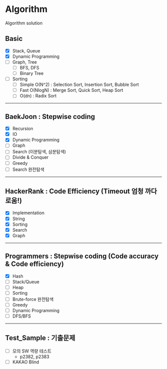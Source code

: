 # Algorithm
Algorithm solution
## Basic
  - [x] Stack, Queue
  - [x] Dynamic Programming
  - [ ] Graph, Tree
    - [ ] BFS, DFS
    - [ ] Binary Tree
  - [ ] Sorting
    - [ ] Simple O(N^2) : Selection Sort, Insertion Sort, Bubble Sort
    - [ ] Fast O(NlogN) : Merge Sort, Quick Sort, Heap Sort
    - [ ] O(dn) : Radix Sort
*****    
## BaekJoon : Stepwise coding
  - [x] Recursion
  - [x] IO
  - [x] Dynamic Programming
  - [ ] Graph
  - [ ] Search (이분탐색, 삼분탐색)
  - [ ] Divide & Conquer
  - [ ] Greedy
  - [ ] Search 완전탐색
*****     
## HackerRank : Code Efficiency (Timeout 엄청 까다로움!)
  - [x] Implementation
  - [x] String
  - [x] Sorting
  - [x] Search
  - [x] Graph
*****     
## Programmers : Stepwise coding (Code accuracy & Code efficiency)
  - [x] Hash
  - [ ] Stack/Queue
  - [ ] Heap
  - [ ] Sorting
  - [ ] Brute-force 완전탐색
  - [ ] Greedy
  - [ ] Dynamic Programming
  - [ ] DFS/BFS
*****  
## Test_Sample : 기출문제 
  - [ ] 모의 SW 역량 테스트
    - p2382, p2383
  - [ ] KAKAO Blind 
